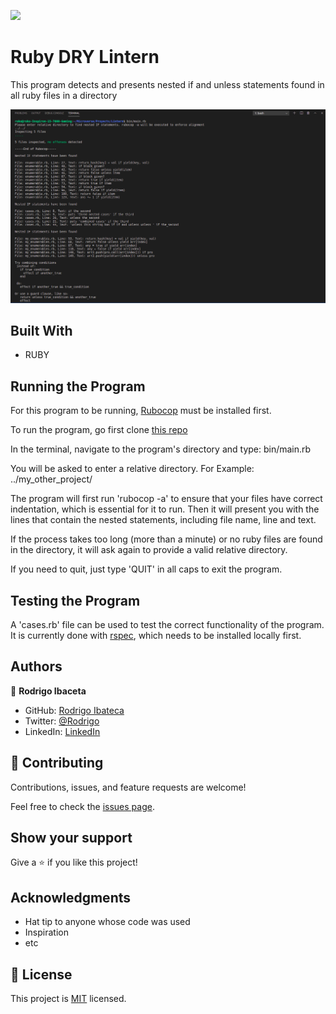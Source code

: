 ![](https://img.shields.io/badge/Microverse-blueviolet)

# Ruby DRY Lintern

This program detects and presents nested if and unless statements found in all ruby files in a directory

![screenshot](./Screenshot.png)

## Built With

- RUBY

## Running the Program

For this program to be running, [Rubocop](https://docs.rubocop.org/rubocop/installation.html) must be installed first.

To run the program, go first clone [this repo](https://github.com/RokoVarano/Lintern/tree/feature/project)

In the terminal, navigate to the program's directory and type:
  bin/main.rb

You will be asked to enter a relative directory. For Example:
  ../my_other_project/

The program will first run 'rubocop -a' to ensure that your files have correct indentation, which is essential for it to run.
Then it will present you with the lines that contain the nested statements, including file name, line and text.

If the process takes too long (more than a minute) or no ruby files are found in the directory, it will ask again to provide a valid relative directory.

If you need to quit, just type 'QUIT' in all caps to exit the program.

## Testing the Program

A 'cases.rb' file can be used to test the correct functionality of the program. It is currently done with [rspec](https://github.com/rspec/rspec), which needs to be installed locally first.

## Authors

👤 **Rodrigo Ibaceta**

- GitHub: [Rodrigo Ibateca](https://github.com/RokoVarano/)
- Twitter: [@Rodrigo](https://twitter.com/RodrigoIbacet11)
- LinkedIn: [LinkedIn](https://www.linkedin.com/in/rodrigo-ibaceta-a8657611a/)

## 🤝 Contributing

Contributions, issues, and feature requests are welcome!

Feel free to check the [issues page](issues/).

## Show your support

Give a ⭐️ if you like this project!

## Acknowledgments

- Hat tip to anyone whose code was used
- Inspiration
- etc

## 📝 License

This project is [MIT](lic.url) licensed.
